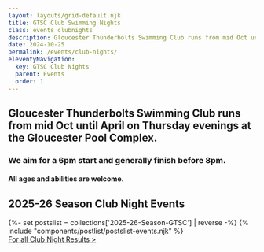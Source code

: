 ```yaml
---
layout: layouts/grid-default.njk
title: GTSC Club Swimming Nights
class: events clubnights
description: Gloucester Thunderbolts Swimming Club runs from mid Oct until April on Thursday evenings at the Gloucester Pool Complex. 
date: 2024-10-25
permalink: /events/club-nights/
eleventyNavigation:
  key: GTSC Club Nights
  parent: Events
  order: 1
---
```

## Gloucester Thunderbolts Swimming Club runs from mid Oct until April on Thursday evenings at the Gloucester Pool Complex. 

### We aim for a 6pm start and generally finish before 8pm.

#### All ages and abilities are welcome.
<div class="padtop3rem"></div>

<div class="postlist-section-wrapper">	
   <h2 class="heading-text">2025-26 Season Club Night Events</h2>
<div class="resultswrapper">
	{%- set postslist = collections['2025-26-Season-GTSC'] | reverse -%} 
	{% include "components/postlist/postslist-events.njk" %}
</div>
</div>


<div class="linkwrapper"><a class="resultspdf" href="/events/results/" title="Club Night Results" alt="Club Night Results">For all Club Night Results &gt;</a></div>